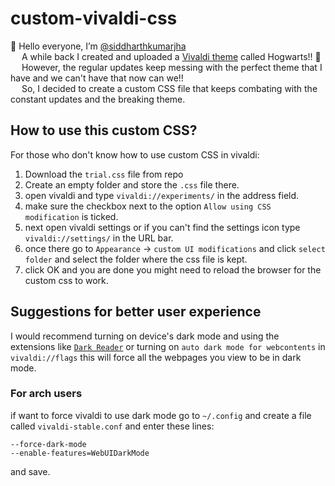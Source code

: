 # custom-vivaldi-css

👋 Hello everyone, I’m [@siddharthkumarjha](https://github.com/siddharthkumarjha) <br>
&emsp; A while back I created and uploaded a [Vivaldi theme](https://themes.vivaldi.net/themes/Qbnlj4pmJ2m) called Hogwarts!! 🏰<br>
&emsp; However, the regular updates keep messing with the perfect theme that I have and we can't have that now can we!!<br>
&emsp; So, I decided to create a custom CSS file that keeps combating with the constant updates and the breaking theme.

## How to use this custom CSS?

For those who don't know how to use custom CSS in vivaldi:

1. Download the ```trial.css``` file from repo
2. Create an empty folder and store the ```.css``` file there.
2. open vivaldi and type ```vivaldi://experiments/``` in the address field.
3. make sure the checkbox next to the option ```Allow using CSS modification``` is ticked.
4. next open vivaldi settings or if you can't find the settings icon type ```vivaldi://settings/``` in the URL bar.
5. once there go to ```Appearance``` &rarr; ```custom UI modifications``` and click ```select folder``` and select the folder where the css file is kept.
6. click OK and you are done you might need to reload the browser for the custom css to work.

## Suggestions for better user experience

I would recommend turning on device's dark mode and using the extensions like [```Dark Reader```](https://chrome.google.com/webstore/detail/dark-reader/eimadpbcbfnmbkopoojfekhnkhdbieeh) or turning on ```auto dark mode for webcontents``` in ```vivaldi://flags``` this will force all the webpages you view to be in dark mode.

### For arch users 

if want to force vivaldi to use dark mode go to ```~/.config``` and create a file called ```vivaldi-stable.conf``` and enter these lines:

~~~
--force-dark-mode 
--enable-features=WebUIDarkMode
~~~

and save.
